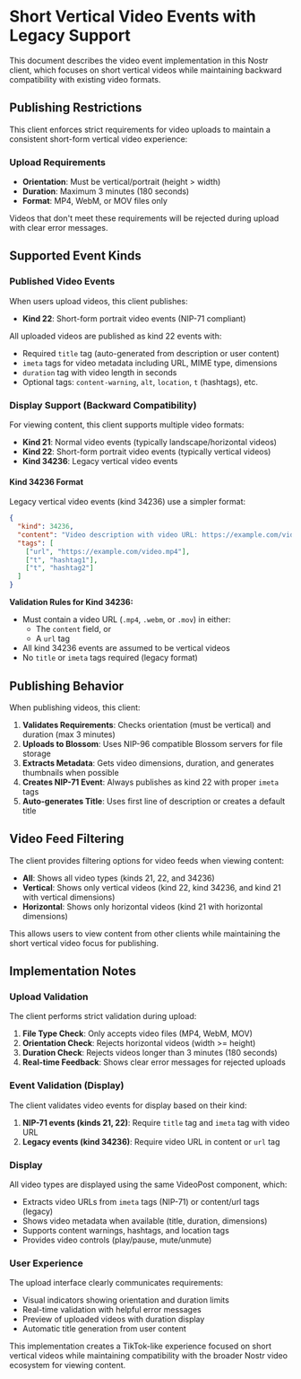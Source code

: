 # Short Vertical Video Events with Legacy Support

This document describes the video event implementation in this Nostr client, which focuses on short vertical videos while maintaining backward compatibility with existing video formats.

## Publishing Restrictions

This client enforces strict requirements for video uploads to maintain a consistent short-form vertical video experience:

### Upload Requirements

- **Orientation**: Must be vertical/portrait (height > width)
- **Duration**: Maximum 3 minutes (180 seconds)
- **Format**: MP4, WebM, or MOV files only

Videos that don't meet these requirements will be rejected during upload with clear error messages.

## Supported Event Kinds

### Published Video Events

When users upload videos, this client publishes:

- **Kind 22**: Short-form portrait video events (NIP-71 compliant)

All uploaded videos are published as kind 22 events with:
- Required `title` tag (auto-generated from description or user content)
- `imeta` tags for video metadata including URL, MIME type, dimensions
- `duration` tag with video length in seconds
- Optional tags: `content-warning`, `alt`, `location`, `t` (hashtags), etc.

### Display Support (Backward Compatibility)

For viewing content, this client supports multiple video formats:

- **Kind 21**: Normal video events (typically landscape/horizontal videos)
- **Kind 22**: Short-form portrait video events (typically vertical videos)
- **Kind 34236**: Legacy vertical video events

#### Kind 34236 Format

Legacy vertical video events (kind 34236) use a simpler format:

```json
{
  "kind": 34236,
  "content": "Video description with video URL: https://example.com/video.mp4",
  "tags": [
    ["url", "https://example.com/video.mp4"],
    ["t", "hashtag1"],
    ["t", "hashtag2"]
  ]
}
```

**Validation Rules for Kind 34236:**
- Must contain a video URL (`.mp4`, `.webm`, or `.mov`) in either:
  - The `content` field, or
  - A `url` tag
- All kind 34236 events are assumed to be vertical videos
- No `title` or `imeta` tags required (legacy format)

## Publishing Behavior

When publishing videos, this client:

1. **Validates Requirements**: Checks orientation (must be vertical) and duration (max 3 minutes)
2. **Uploads to Blossom**: Uses NIP-96 compatible Blossom servers for file storage
3. **Extracts Metadata**: Gets video dimensions, duration, and generates thumbnails when possible
4. **Creates NIP-71 Event**: Always publishes as kind 22 with proper `imeta` tags
5. **Auto-generates Title**: Uses first line of description or creates a default title

## Video Feed Filtering

The client provides filtering options for video feeds when viewing content:

- **All**: Shows all video types (kinds 21, 22, and 34236)
- **Vertical**: Shows only vertical videos (kind 22, kind 34236, and kind 21 with vertical dimensions)
- **Horizontal**: Shows only horizontal videos (kind 21 with horizontal dimensions)

This allows users to view content from other clients while maintaining the short vertical video focus for publishing.

## Implementation Notes

### Upload Validation

The client performs strict validation during upload:

1. **File Type Check**: Only accepts video files (MP4, WebM, MOV)
2. **Orientation Check**: Rejects horizontal videos (width >= height)
3. **Duration Check**: Rejects videos longer than 3 minutes (180 seconds)
4. **Real-time Feedback**: Shows clear error messages for rejected uploads

### Event Validation (Display)

The client validates video events for display based on their kind:

1. **NIP-71 events (kinds 21, 22)**: Require `title` tag and `imeta` tag with video URL
2. **Legacy events (kind 34236)**: Require video URL in content or `url` tag

### Display

All video types are displayed using the same VideoPost component, which:

- Extracts video URLs from `imeta` tags (NIP-71) or content/url tags (legacy)
- Shows video metadata when available (title, duration, dimensions)
- Supports content warnings, hashtags, and location tags
- Provides video controls (play/pause, mute/unmute)

### User Experience

The upload interface clearly communicates requirements:

- Visual indicators showing orientation and duration limits
- Real-time validation with helpful error messages
- Preview of uploaded videos with duration display
- Automatic title generation from user content

This implementation creates a TikTok-like experience focused on short vertical videos while maintaining compatibility with the broader Nostr video ecosystem for viewing content.